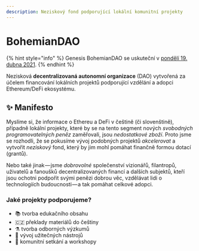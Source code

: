 ```yaml
---
description: Neziskový fond podporující lokální komunitní projekty
---
```


# BohemianDAO

{% hint style="info" %}
Genesis BohemianDAO se uskuteční v [pondělí 19. dubna 2021](https://forum.gwei.cz/t/bohemiandao-genesis-instrukce-jak-se-zapojit/351).
{% endhint %}

Nezisková **decentralizovaná autonomní organizace** \(DAO\) vytvořená za účelem financování lokálních projektů podporující vzdělání a adopci Ethereum/DeFi ekosystému.

## ✨ Manifesto

Myslíme si, že informace o Ethereu a DeFi v češtině \(či slovenštině\), případně lokální projekty, které by se na tento segment nových _svobodných programovatelných peněz_ zaměřovali, jsou _nedostatkové zboží_. Proto jsme se rozhodli, že se pokusíme vývoj podobných projektů _akcelerovat_ a vytvořit _neziskový_ fond, který by jim mohl pomáhat finančně formou dotací \(grantů\).

Nebo také jinak — jsme _dobrovolné_ společenství vizionářů, filantropů, uživatelů a fanoušků decentralizovaných financí a dalších subjektů, kteří jsou ochotni podpořit svými penězi dobrou věc, vzdělávat lidi o technologiích budoucnosti — a tak pomáhat celkové adopci.

### **Jaké projekty podporujeme?**

* 📚 tvorba edukačního obsahu
* 🇨🇿 překlady materiálů do češtiny
* ⚗️ tvorba odborných výzkumů
* 🔧 vývoj užitečných nástrojů
* 🍻 komunitní setkání a workshopy



